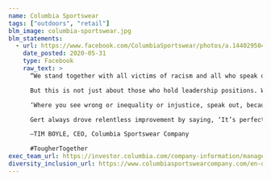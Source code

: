```yaml
---
name: Columbia Sportswear
tags: ["outdoors", "retail"]
blm_image: columbia-sportswear.jpg
blm_statements:
  - url: https://www.facebook.com/ColumbiaSportswear/photos/a.144029504191/10158197007229192/?type=3
    date_posted: 2020-05-31
    type: Facebook
    raw_text: >
      “We stand together with all victims of racism and all who speak out and act against racial injustice.

      But this is not just about those who hold leadership positions. We are all in a position to lead. I am reminded of the powerful words of Supreme Court Justice Thurgood Marshall:

      ‘Where you see wrong or inequality or injustice, speak out, because this is your country. This is your democracy. Make it. Protect it. Pass it on.’

      Gert always drove relentless improvement by saying, ‘It’s perfect, now make it better.’ On the topic of racism, society is more than imperfect, and we must all be relentless in the effort to make it better.”

      –TIM BOYLE, CEO, Columbia Sportswear Company

      #TougherTogether
exec_team_url: https://investor.columbia.com/company-information/management-team
diversity_inclusion_url: https://www.columbiasportswearcompany.com/en-us/Our-Company/INCLUSION-DIVERSITY
---
```

